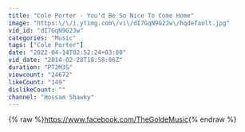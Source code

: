 ```yaml
---
title: "Cole Porter - You'd Be So Nice To Come Home"
image: "https:\/\/i.ytimg.com\/vi\/dI7GqN9G2Jw\/hqdefault.jpg"
vid_id: "dI7GqN9G2Jw"
categories: "Music"
tags: ["Cole Porter"]
date: "2022-04-14T02:52:24+03:00"
vid_date: "2014-02-28T18:58:06Z"
duration: "PT2M3S"
viewcount: "24672"
likeCount: "149"
dislikeCount: ""
channel: "Hossam Shawky"
---
```

{% raw %}<a rel="nofollow" target="blank" href="https://www.facebook.com/TheGoldeMusic">https://www.facebook.com/TheGoldeMusic</a>{% endraw %}
